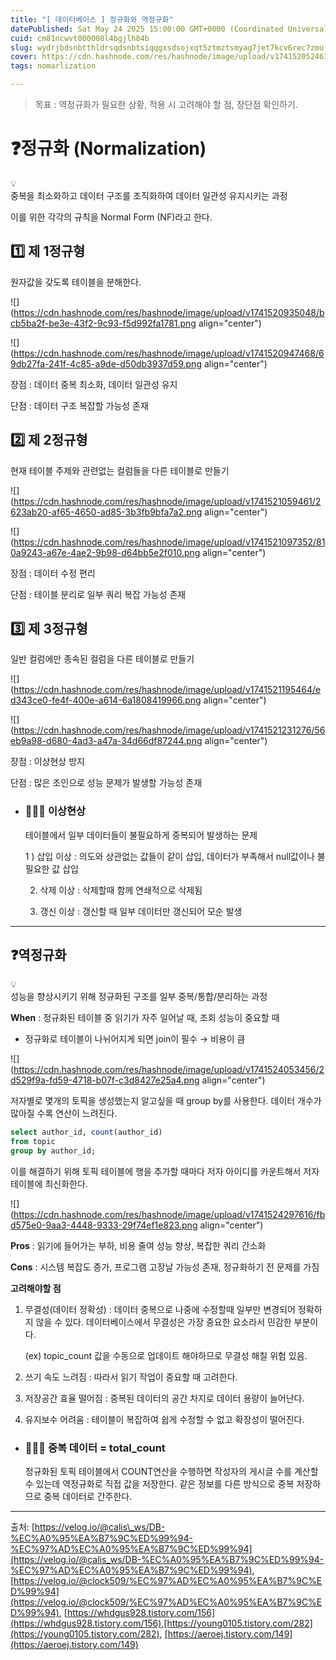 ```yaml
---
title: "[ 데이터베이스 ] 정규화와 역정규화"
datePublished: Sat May 24 2025 15:00:00 GMT+0000 (Coordinated Universal Time)
cuid: cm81ncwvt000008l4bgjlh84b
slug: wydrjbdsnbtthldrsqdsnbtsiqqgxsdsojxqt5ztmztsmyag7jet7kcv6rec7zmu
cover: https://cdn.hashnode.com/res/hashnode/image/upload/v1741520524611/39a1f0e2-a590-471b-8818-385d2506128e.png
tags: nomarlization

---
```


> 목표 : 역정규화가 필요한 상황, 적용 시 고려해야 할 점, 장단점 확인하기.

# ❓정규화 (Normalization)

<div data-node-type="callout">
<div data-node-type="callout-emoji">💡</div>
<div data-node-type="callout-text">중복을 최소화하고 데이터 구조를 조직화하여 데이터 일관성 유지시키는 과정</div>
</div>

이를 위한 각각의 규칙을 Normal Form (NF)라고 한다.

## 1️⃣ 제 1정규형

원자값을 갖도록 테이블을 분해한다.

![](https://cdn.hashnode.com/res/hashnode/image/upload/v1741520935048/bcb5ba2f-be3e-43f2-9c93-f5d992fa1781.png align="center")

![](https://cdn.hashnode.com/res/hashnode/image/upload/v1741520947468/69db27fa-241f-4c85-a9de-d50db3937d59.png align="center")

장점 : 데이터 중복 최소화, 데이터 일관성 유지

단점 : 데이터 구조 복잡할 가능성 존재

## 2️⃣ 제 2정규형

현재 테이블 주제와 관련없는 컬럼들을 다른 테이블로 만들기

![](https://cdn.hashnode.com/res/hashnode/image/upload/v1741521059461/2623ab20-af65-4650-ad85-3b3fb9bfa7a2.png align="center")

![](https://cdn.hashnode.com/res/hashnode/image/upload/v1741521097352/810a9243-a67e-4ae2-9b98-d64bb5e2f010.png align="center")

장점 : 데이터 수정 편리

단점 : 테이블 분리로 일부 쿼리 복잡 가능성 존재

## 3️⃣ 제 3정규형

일반 컬럼에만 종속된 컬럼을 다른 테이블로 만들기

![](https://cdn.hashnode.com/res/hashnode/image/upload/v1741521195464/ed343ce0-fe4f-400e-a614-6a1808419966.png align="center")

![](https://cdn.hashnode.com/res/hashnode/image/upload/v1741521231276/56eb9a98-d680-4ad3-a47a-34d66df87244.png align="center")

장점 : 이상현상 방지

단점 : 많은 조인으로 성능 문제가 발생할 가능성 존재

* ### 🙋🏻‍♀️ 이상현상
    
    테이블에서 일부 데이터들이 불필요하게 중복되어 발생하는 문제
    
    1 ) 삽입 이상 : 의도와 상관없는 값들이 같이 삽입, 데이터가 부족해서 null값이나 불필요한 값 삽입
    
    2) 삭제 이상 : 삭제할때 함께 연쇄적으로 삭제됨
    
    3) 갱신 이상 : 갱신할 때 일부 데이터만 갱신되어 모순 발생
    

---

## ❓역정규화

<div data-node-type="callout">
<div data-node-type="callout-emoji">💡</div>
<div data-node-type="callout-text">성능을 향상시키기 위해 정규화된 구조를 일부 중복/통합/분리하는 과정</div>
</div>

**When** : 정규화된 테이블 중 읽기가 자주 일어날 때, 조회 성능이 중요할 때

* 정규화로 테이블이 나뉘어지게 되면 join이 필수 → 비용이 큼
    

![](https://cdn.hashnode.com/res/hashnode/image/upload/v1741524053456/2d529f9a-fd59-4718-b07f-c3d8427e25a4.png align="center")

저자별로 몇개의 토픽을 생성했는지 알고싶을 때 group by를 사용한다. 데이터 개수가 많아질 수록 연산이 느려진다.

```sql
select author_id, count(author_id)
from topic
group by author_id;
```

이를 해결하기 위해 토픽 테이블에 행을 추가할 때마다 저자 아이디를 카운트해서 저자 테이블에 최신화한다.

![](https://cdn.hashnode.com/res/hashnode/image/upload/v1741524297616/fbd575e0-9aa3-4448-9333-29f74ef1e823.png align="center")

**Pros** : 읽기에 들어가는 부하, 비용 줄여 성능 향상, 복잡한 쿼리 간소화

**Cons** : 시스템 복잡도 증가, 프로그램 고장날 가능성 존재, 정규화하기 전 문제를 가짐

**고려해야할 점**

1. 무결성(데이터 정확성) : 데이터 중복으로 나중에 수정할때 일부만 변경되어 정확하지 않을 수 있다. 데이터베이스에서 무결성은 가장 중요한 요소라서 민감한 부분이다.
    
    (ex) topic\_count 값을 수동으로 업데이트 해야하므로 무결성 해칠 위험 있음.
    
2. 쓰기 속도 느려짐 : 따라서 읽기 작업이 중요할 때 고려한다.
    
3. 저장공간 효율 떨어짐 : 중복된 데이터의 공간 차지로 데이터 용량이 늘어난다.
    
4. 유지보수 어려움 : 테이블이 복잡하여 쉽게 수정할 수 없고 확장성이 떨어진다.
    

* ### 🙋🏻‍♀️ 중복 데이터 = total\_count
    
    정규화된 토픽 테이블에서 COUNT연산을 수행하면 작성자의 게시글 수를 계산할 수 있는데 역정규화로 직접 값을 저장한다. 같은 정보를 다른 방식으로 중복 저장하므로 중복 데이터로 간주한다.
    

---

출처: [https://velog.io/@calis\_ws/DB-%EC%A0%95%EA%B7%9C%ED%99%94-%EC%97%AD%EC%A0%95%EA%B7%9C%ED%99%94](https://velog.io/@calis_ws/DB-%EC%A0%95%EA%B7%9C%ED%99%94-%EC%97%AD%EC%A0%95%EA%B7%9C%ED%99%94), [https://velog.io/@clock509/%EC%97%AD%EC%A0%95%EA%B7%9C%ED%99%94](https://velog.io/@clock509/%EC%97%AD%EC%A0%95%EA%B7%9C%ED%99%94), [https://whdgus928.tistory.com/156](https://whdgus928.tistory.com/156),[https://young0105.tistory.com/282](https://young0105.tistory.com/282), [https://aeroej.tistory.com/149](https://aeroej.tistory.com/149)